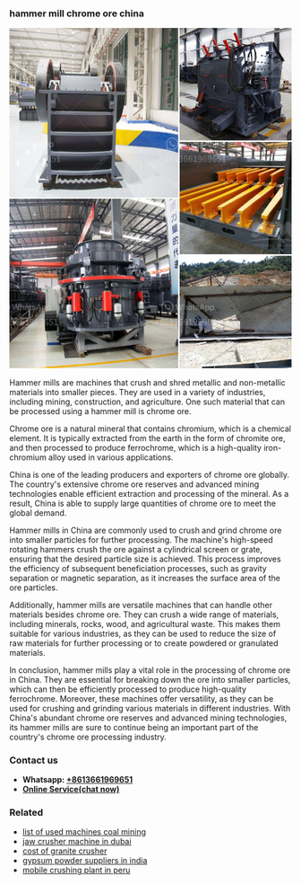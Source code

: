 <h3>hammer mill chrome ore china</h3><img src='1702260395.jpg' alt=''><p>Hammer mills are machines that crush and shred metallic and non-metallic materials into smaller pieces. They are used in a variety of industries, including mining, construction, and agriculture. One such material that can be processed using a hammer mill is chrome ore.</p><p>Chrome ore is a natural mineral that contains chromium, which is a chemical element. It is typically extracted from the earth in the form of chromite ore, and then processed to produce ferrochrome, which is a high-quality iron-chromium alloy used in various applications.</p><p>China is one of the leading producers and exporters of chrome ore globally. The country's extensive chrome ore reserves and advanced mining technologies enable efficient extraction and processing of the mineral. As a result, China is able to supply large quantities of chrome ore to meet the global demand.</p><p>Hammer mills in China are commonly used to crush and grind chrome ore into smaller particles for further processing. The machine's high-speed rotating hammers crush the ore against a cylindrical screen or grate, ensuring that the desired particle size is achieved. This process improves the efficiency of subsequent beneficiation processes, such as gravity separation or magnetic separation, as it increases the surface area of the ore particles.</p><p>Additionally, hammer mills are versatile machines that can handle other materials besides chrome ore. They can crush a wide range of materials, including minerals, rocks, wood, and agricultural waste. This makes them suitable for various industries, as they can be used to reduce the size of raw materials for further processing or to create powdered or granulated materials.</p><p>In conclusion, hammer mills play a vital role in the processing of chrome ore in China. They are essential for breaking down the ore into smaller particles, which can then be efficiently processed to produce high-quality ferrochrome. Moreover, these machines offer versatility, as they can be used for crushing and grinding various materials in different industries. With China's abundant chrome ore reserves and advanced mining technologies, its hammer mills are sure to continue being an important part of the country's chrome ore processing industry.</p><h3>Contact us</h3><ul><li><strong>Whatsapp:&nbsp;<a href="https://wa.me/8613661969651">+8613661969651</a></strong></li><li><a href="https://swt.shibang-china.com/?git&amp;zhl&amp;hammer mill chrome ore china"><strong>Online Service(chat now)</strong></a></li></ul><h3>Related</h3><ul><li><a href='list of used machines coal mining.md'>list of used machines coal mining</a></li><li><a href='jaw crusher machine in dubai.md'>jaw crusher machine in dubai</a></li><li><a href='cost of granite crusher.md'>cost of granite crusher</a></li><li><a href='gypsum powder suppliers in india.md'>gypsum powder suppliers in india</a></li><li><a href='mobile crushing plant in peru.md'>mobile crushing plant in peru</a></li></ul>